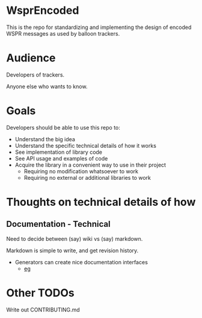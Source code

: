 # WsprEncoded

This is the repo for standardizing and implementing the design of encoded WSPR messages as used by balloon trackers.


# Audience

Developers of trackers.

Anyone else who wants to know.


# Goals

Developers should be able to use this repo to:
- Understand the big idea
- Understand the specific technical details of how it works
- See implementation of library code
- See API usage and examples of code
- Acquire the library in a convenient way to use in their project
  - Requiring no modification whatsoever to work
  - Requiring no external or additional libraries to work


# Thoughts on technical details of how

## Documentation - Technical

Need to decide between (say) wiki vs (say) markdown.

Markdown is simple to write, and get revision history.
- Generators can create nice documentation interfaces
  - [eg]()




# Other TODOs

Write out CONTRIBUTING.md
